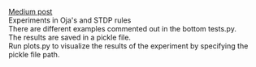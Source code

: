 [Medium post](https://medium.com/p/bc2a42b0529c)  
Experiments in Oja's and STDP rules  
There are different examples commented out in the bottom tests.py.  
The results are saved in a pickle file.  
Run plots.py to visualize the results of the experiment by specifying the pickle file path. 
